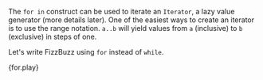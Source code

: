 The `for in` construct can be used to iterate an `Iterator`, a lazy value
generator (more details later). One of the easiest ways to create an iterator
is to use the range notation. `a..b` will yield values from `a` (inclusive) to
`b` (exclusive) in steps of one.

Let's write FizzBuzz using `for` instead of `while`.

{for.play}
